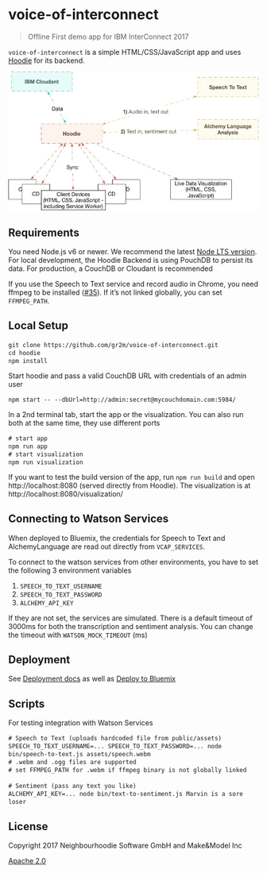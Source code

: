 # voice-of-interconnect

>  Offline First demo app for IBM InterConnect 2017

`voice-of-interconnect` is a simple HTML/CSS/JavaScript app and uses [Hoodie](https://github.com/hoodiehq/hoodie)
for its backend.

![System Architecture](assets/system-architecture.png)

## Requirements

You need Node.js v6 or newer. We recommend the latest [Node LTS version](https://nodejs.org/en/).
For local development, the Hoodie Backend is using PouchDB to persist its data.
For production, a CouchDB or Cloudant is recommended

If you use the Speech to Text service and record audio in Chrome, you need
ffmpeg to be installed ([#35](https://github.com/neighbourhoodie/voice-of-interconnect/issues/35)).
If it’s not linked globally, you can set `FFMPEG_PATH`.

## Local Setup

```
git clone https://github.com/gr2m/voice-of-interconnect.git
cd hoodie
npm install
```

Start hoodie and pass a valid CouchDB URL with credentials of an admin user

```
npm start -- --dbUrl=http://admin:secret@mycouchdomain.com:5984/
```

In a 2nd terminal tab, start the app or the visualization. You can also run
both at the same time, they use different ports

```
# start app
npm run app
# start visualization
npm run visualization
```

If you want to test the build version of the app, run `npm run build` and
open http://localhost:8080 (served directly from Hoodie). The visualization
is at http://localhost:8080/visualization/

## Connecting to Watson Services

When deployed to Bluemix, the credentials for Speech to Text and AlchemyLanguage
are read out directly from `VCAP_SERVICES`.

To connect to the watson services from other environments, you have to set the
following 3 environment variables

1. `SPEECH_TO_TEXT_USERNAME`
1. `SPEECH_TO_TEXT_PASSWORD`
1. `ALCHEMY_API_KEY`

If they are not set, the services are simulated. There is a default timeout of
3000ms for both the transcription and sentiment analysis. You can change the
timeout with `WATSON_MOCK_TIMEOUT` (ms)

## Deployment

See [Deployment docs](http://docs.hood.ie/en/latest/guides/deployment.html) as well as [Deploy to Bluemix](https://github.com/hoodiehq/hoodie-app-tracker/blob/master/deployment.md#deploy-with-bluemix)

## Scripts

For testing integration with Watson Services

```
# Speech to Text (uploads hardcoded file from public/assets)
SPEECH_TO_TEXT_USERNAME=... SPEECH_TO_TEXT_PASSWORD=... node bin/speech-to-text.js assets/speech.webm
# .webm and .ogg files are supported
# set FFMPEG_PATH for .webm if ffmpeg binary is not globally linked

# Sentiment (pass any text you like)
ALCHEMY_API_KEY=... node bin/text-to-sentiment.js Marvin is a sore loser
```

## License

Copyright 2017 Neighbourhoodie Software GmbH and Make&Model Inc

[Apache 2.0](LICENSE)
